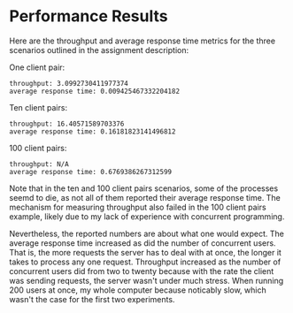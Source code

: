# Performance Results
Here are the throughput and average response time metrics for the three scenarios outlined in the assignment description:

One client pair:

    throughput: 3.0992730411977374
    average response time: 0.009425467332204182
    
Ten client pairs:

    throughput: 16.40571589703376
    average response time: 0.16181823141496812
    
100 client pairs: 

    throughput: N/A
    average response time: 0.6769386267312599
    
 Note that in the ten and 100 client pairs scenarios, some of the processes seemd to die, as not all of them reported their average response time. The mechanism for measuring throughput also failed in the 100 client pairs example, likely due to my lack of experience with concurrent programming.
 
 Nevertheless, the reported numbers are about what one would expect. The average response time increased as did the number of concurrent users. That is, the more requests the server has to deal with at once, the longer it takes to process any one request. Throughput increased as the number of concurrent users did from two to twenty because with the rate the client was sending requests, the server wasn't under much stress. When running 200 users at once, my whole computer because noticably slow, which wasn't the case for the first two experiments. 
